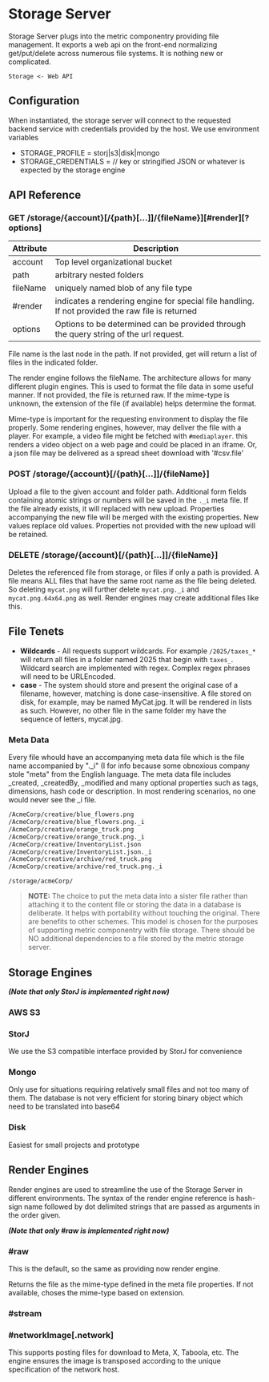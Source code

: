 # Storage Server

Storage Server plugs into the metric componentry providing file management. It exports a web api on the front-end
normalizing get/put/delete across numerous file systems. It is nothing new or complicated.

```plantuml
Storage <- Web API
```

## Configuration
When instantiated, the storage server will connect to the requested backend service with credentials provided by
the host. We use environment variables

* STORAGE_PROFILE = storj|s3|disk|mongo
* STORAGE_CREDENTIALS = // key or stringified JSON or whatever is expected by the storage engine

## API Reference

### GET /storage/{account}[/{path}[...]]/{fileName}][#render][?options]

| Attribute | Description                                                                                      |
|-----------|--------------------------------------------------------------------------------------------------|
| account   | Top level organizational bucket                                                                  |
| path      | arbitrary nested folders                                                                         |
| fileName | uniquely named blob of any file type                                                             |
| #render | indicates a rendering engine for special file handling. If not provided the raw file is returned |
| options | Options to be determined can be provided through the query string of the url request.            |

File name is the last node in the path. If not provided, get will return a list of files in the indicated folder.

The render engine follows the fileName. The architecture allows for many different plugin engines. This is used
to format the file data in some useful manner. If not provided, the file is returned raw. If the mime-type is
unknown, the extension of the file (if available) helps determine the format.

Mime-type is important for the requesting environment to display the file properly. Some rendering engines,
however, may deliver the file with a player. For example, a video file might be fetched with `#mediaplayer`.
this renders a video object on a web page and could be placed in an iframe. Or, a json file may be delivered
as a spread sheet download with '#csv.file'

### POST /storage/{account}[/{path}[...]]/{fileName}]

Upload a file to the given account and folder path. Additional form fields containing atomic strings or numbers
will be saved in the `._i` meta file. If the file already exists, it will replaced with new upload. Properties
accompanying the new file will be merged with the existing properties. New values replace old values. Properties
not provided with the new upload will be retained.

### DELETE /storage/{account}[/{path}[...]]/{fileName}]

Deletes the referenced file from storage, or files if only a path is provided. A file means ALL files that have the
same root name as the file being deleted. So deleting `mycat.png` will further delete `mycat.png._i` and
`mycat.png.64x64.png` as well. Render engines may create additional files like this.

## File Tenets

* **Wildcards** - All requests support wildcards. For example `/2025/taxes_*` will return all files in a folder named 2025
that begin with `taxes_`. Wildcard search are implemented with regex. Complex regex phrases will need to be
URLEncoded.
* **case** - The system should store and present the original case of a filename, however, matching is done case-insensitive.
A file stored on disk, for example, may be named MyCat.jpg. It will be rendered in lists as such. However, no other file
in the same folder my have the sequence of letters, mycat.jpg.

### Meta Data
Every file whould have an accompanying meta data file which is the file name accompanied by "._i" (I for info
because some obnoxious company stole "meta" from the English language. The
meta data file includes _created, _createdBy, _modified and many optional properties such as tags, dimensions, hash
code or description. In most rendering scenarios, no one would never see the _i file. 

```bash
/AcmeCorp/creative/blue_flowers.png
/AcmeCorp/creative/blue_flowers.png._i
/AcmeCorp/creative/orange_truck.png
/AcmeCorp/creative/orange_truck.png._i
/AcmeCorp/creative/InventoryList.json
/AcmeCorp/creative/InventoryList.json._i
/AcmeCorp/creative/archive/red_truck.png
/AcmeCorp/creative/archive/red_truck.png._i
```
`/storage/acmeCorp/`

>**NOTE:** The choice to put the meta data into a sister file rather than attaching it to the content file or storing the
> data in a database is deliberate. It helps with portability without touching the original. There are benefits to other
> schemes. This model is chosen for the purposes of supporting metric componentry with file storage. There should be NO
> additional dependencies to a file stored by the metric storage server.

## Storage Engines

___(Note that only StorJ is implemented right now)___

### AWS S3

### StorJ

We use the S3 compatible interface provided by StorJ for convenience

### Mongo

Only use for situations requiring relatively small files and not too many of them. The database
is not very efficient for storing binary object which need to be translated into base64

### Disk

Easiest for small projects and prototype

## Render Engines

Render engines are used to streamline the use of the Storage Server in different environments. The syntax
of the render engine reference is hash-sign name followed by dot delimited strings that are passed as arguments
in the order given. 

___(Note that only #raw is implemented right now)___

### \#raw
This is the default, so the same as providing now render engine.

Returns the file as the mime-type defined in the meta file properties. If not available, choses the mime-type based
on extension.

### \#stream

### \#networkImage[.network]

This supports posting files for download to Meta, X, Taboola, etc. The engine ensures the image is transposed
according to the unique specification of the network host.


